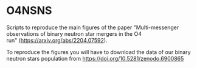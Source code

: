 # O4NSNS
 Scripts to reproduce the main figures of the paper "Multi-messenger observations of binary neutron star mergers in the O4 run" (https://arxiv.org/abs/2204.07592​​​​​​​).

To reproduce the figures you will have to download the data of our binary neutron stars population from  https://doi.org/10.5281/zenodo.6900865
